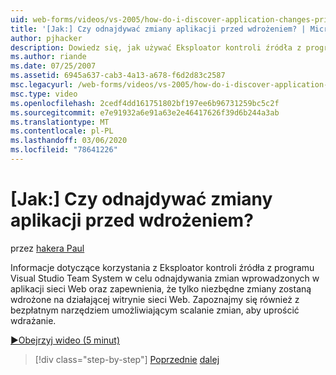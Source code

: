 ```yaml
---
uid: web-forms/videos/vs-2005/how-do-i-discover-application-changes-prior-to-deployment
title: '[Jak:] Czy odnajdywać zmiany aplikacji przed wdrożeniem? | Microsoft Docs'
author: pjhacker
description: Dowiedz się, jak używać Eksploator kontroli źródła z programu Visual Studio Team System, aby wykrywać zmiany wprowadzone w aplikacji sieci Web i ensur...
ms.author: riande
ms.date: 07/25/2007
ms.assetid: 6945a637-cab3-4a13-a678-f6d2d83c2587
msc.legacyurl: /web-forms/videos/vs-2005/how-do-i-discover-application-changes-prior-to-deployment
msc.type: video
ms.openlocfilehash: 2cedf4dd161751802bf197ee6b96731259bc5c2f
ms.sourcegitcommit: e7e91932a6e91a63e2e46417626f39d6b244a3ab
ms.translationtype: MT
ms.contentlocale: pl-PL
ms.lasthandoff: 03/06/2020
ms.locfileid: "78641226"
---
```

# <a name="how-do-i-discover-application-changes-prior-to-deployment"></a>[Jak:] Czy odnajdywać zmiany aplikacji przed wdrożeniem?

przez [hakera Paul](https://github.com/pjhacker)

Informacje dotyczące korzystania z Eksploator kontroli źródła z programu Visual Studio Team System w celu odnajdywania zmian wprowadzonych w aplikacji sieci Web oraz zapewnienia, że tylko niezbędne zmiany zostaną wdrożone na działającej witrynie sieci Web. Zapoznajmy się również z bezpłatnym narzędziem umożliwiającym scalanie zmian, aby uprościć wdrażanie.

[&#9654;Obejrzyj wideo (5 minut)](https://channel9.msdn.com/Blogs/ASP-NET-Site-Videos/how-do-i-discover-application-changes-prior-to-deployment)

> [!div class="step-by-step"]
> [Poprzednie](how-do-i-publish-and-analyze-test-results.md)
> [dalej](how-do-i-implement-continuous-integration-with-team-foundation.md)
